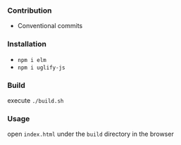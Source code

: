 ### Contribution
  - Conventional commits

### Installation
 - `npm i elm`
 - `npm i uglify-js`

### Build
execute `./build.sh`


### Usage
open `index.html` under the `build` directory in the browser
